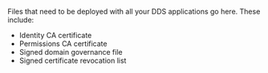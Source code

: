 Files that need to be deployed with all your DDS applications go here.
These include:
+ Identity CA certificate
+ Permissions CA certificate
+ Signed domain governance file
+ Signed certificate revocation list

